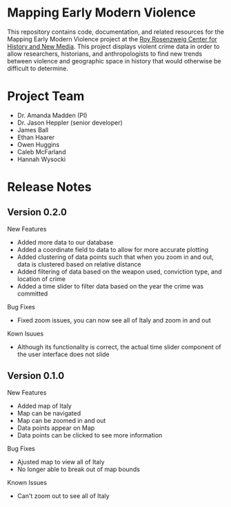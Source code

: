 # Mapping Early Modern Violence

This repository contains code, documentation, and related resources for the Mapping Early Modern Violence project at the [Roy Rosenzweig Center for History and New Media](https://rrchnm.org). This project displays violent crime data in order to allow researchers, historians, and anthropologists to find new trends between violence and geographic space in history that would otherwise be difficult to determine.

# Project Team

- Dr. Amanda Madden (PI)
- Dr. Jason Heppler (senior developer) 
- James Ball
- Ethan Haarer
- Owen Huggins
- Caleb McFarland
- Hannah Wysocki

# Release Notes

## Version 0.2.0

New Features
- Added more data to our database
- Added a coordinate field to data to allow for more accurate plotting
- Added clustering of data points such that when you zoom in and out, data is clustered based on relative distance
- Added filtering of data based on the weapon used, conviction type, and location of crime
- Added a time slider to filter data based on the year the crime was committed

Bug Fixes
- Fixed zoom issues, you can now see all of Italy and zoom in and out

Kown Isuues
- Although its functionality is correct, the actual time slider component of the user interface does not slide
## Version 0.1.0

New Features
- Added map of Italy
- Map can be navigated
- Map can be zoomed in and out
- Data points appear on Map
- Data points can be clicked to see more information

Bug Fixes
- Ajusted map to view all of Italy
- No longer able to break out of map bounds

Known Issues
- Can't zoom out to see all of Italy
